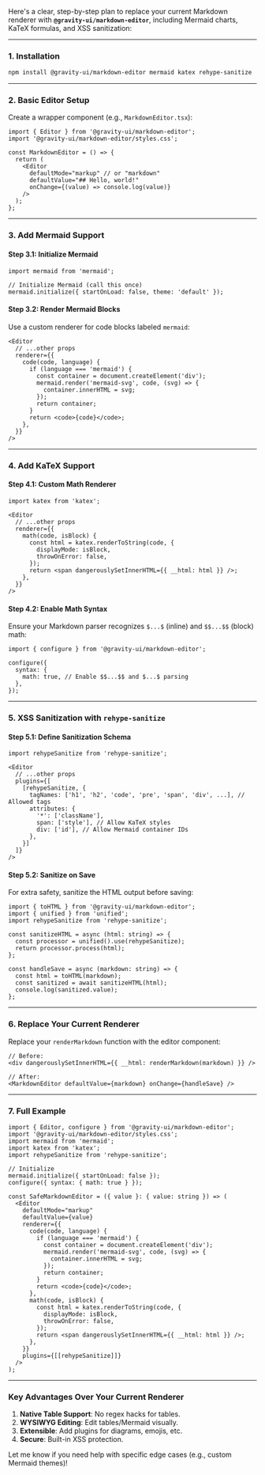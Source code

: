 Here's a clear, step-by-step plan to replace your current Markdown renderer with **`@gravity-ui/markdown-editor`**, including Mermaid charts, KaTeX formulas, and XSS sanitization:

---

### **1. Installation**
```bash
npm install @gravity-ui/markdown-editor mermaid katex rehype-sanitize
```

---

### **2. Basic Editor Setup**
Create a wrapper component (e.g., `MarkdownEditor.tsx`):
```tsx
import { Editor } from '@gravity-ui/markdown-editor';
import '@gravity-ui/markdown-editor/styles.css';

const MarkdownEditor = () => {
  return (
    <Editor
      defaultMode="markup" // or "markdown"
      defaultValue="## Hello, world!"
      onChange={(value) => console.log(value)}
    />
  );
};
```

---

### **3. Add Mermaid Support**
#### **Step 3.1: Initialize Mermaid**
```tsx
import mermaid from 'mermaid';

// Initialize Mermaid (call this once)
mermaid.initialize({ startOnLoad: false, theme: 'default' });
```

#### **Step 3.2: Render Mermaid Blocks**
Use a custom renderer for code blocks labeled `mermaid`:
```tsx
<Editor
  // ...other props
  renderer={{
    code(code, language) {
      if (language === 'mermaid') {
        const container = document.createElement('div');
        mermaid.render('mermaid-svg', code, (svg) => {
          container.innerHTML = svg;
        });
        return container;
      }
      return <code>{code}</code>;
    },
  }}
/>
```

---

### **4. Add KaTeX Support**
#### **Step 4.1: Custom Math Renderer**
```tsx
import katex from 'katex';

<Editor
  // ...other props
  renderer={{
    math(code, isBlock) {
      const html = katex.renderToString(code, {
        displayMode: isBlock,
        throwOnError: false,
      });
      return <span dangerouslySetInnerHTML={{ __html: html }} />;
    },
  }}
/>
```

#### **Step 4.2: Enable Math Syntax**
Ensure your Markdown parser recognizes `$...$` (inline) and `$$...$$` (block) math:
```tsx
import { configure } from '@gravity-ui/markdown-editor';

configure({
  syntax: {
    math: true, // Enable $$...$$ and $...$ parsing
  },
});
```

---

### **5. XSS Sanitization with `rehype-sanitize`**
#### **Step 5.1: Define Sanitization Schema**
```tsx
import rehypeSanitize from 'rehype-sanitize';

<Editor
  // ...other props
  plugins={[
    [rehypeSanitize, {
      tagNames: ['h1', 'h2', 'code', 'pre', 'span', 'div', ...], // Allowed tags
      attributes: {
        '*': ['className'],
        span: ['style'], // Allow KaTeX styles
        div: ['id'], // Allow Mermaid container IDs
      },
    }]
  ]}
/>
```

#### **Step 5.2: Sanitize on Save**
For extra safety, sanitize the HTML output before saving:
```tsx
import { toHTML } from '@gravity-ui/markdown-editor';
import { unified } from 'unified';
import rehypeSanitize from 'rehype-sanitize';

const sanitizeHTML = async (html: string) => {
  const processor = unified().use(rehypeSanitize);
  return processor.process(html);
};

const handleSave = async (markdown: string) => {
  const html = toHTML(markdown);
  const sanitized = await sanitizeHTML(html);
  console.log(sanitized.value);
};
```

---

### **6. Replace Your Current Renderer**
Replace your `renderMarkdown` function with the editor component:
```tsx
// Before:
<div dangerouslySetInnerHTML={{ __html: renderMarkdown(markdown) }} />

// After:
<MarkdownEditor defaultValue={markdown} onChange={handleSave} />
```

---

### **7. Full Example**
```tsx
import { Editor, configure } from '@gravity-ui/markdown-editor';
import '@gravity-ui/markdown-editor/styles.css';
import mermaid from 'mermaid';
import katex from 'katex';
import rehypeSanitize from 'rehype-sanitize';

// Initialize
mermaid.initialize({ startOnLoad: false });
configure({ syntax: { math: true } });

const SafeMarkdownEditor = ({ value }: { value: string }) => (
  <Editor
    defaultMode="markup"
    defaultValue={value}
    renderer={{
      code(code, language) {
        if (language === 'mermaid') {
          const container = document.createElement('div');
          mermaid.render('mermaid-svg', code, (svg) => {
            container.innerHTML = svg;
          });
          return container;
        }
        return <code>{code}</code>;
      },
      math(code, isBlock) {
        const html = katex.renderToString(code, {
          displayMode: isBlock,
          throwOnError: false,
        });
        return <span dangerouslySetInnerHTML={{ __html: html }} />;
      },
    }}
    plugins={[[rehypeSanitize]]}
  />
);
```

---

### **Key Advantages Over Your Current Renderer**
1. **Native Table Support**: No regex hacks for tables.
2. **WYSIWYG Editing**: Edit tables/Mermaid visually.
3. **Extensible**: Add plugins for diagrams, emojis, etc.
4. **Secure**: Built-in XSS protection.

Let me know if you need help with specific edge cases (e.g., custom Mermaid themes)!
